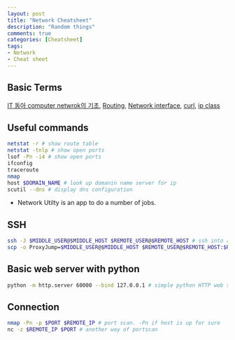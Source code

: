 ```yaml
---
layout: post
title: "Network Cheatsheet"
description: "Random things"
comments: true
categories: [Cheatsheet]
tags:
- Network
- Cheat sheet
---
```


## Basic Terms

[IT 동아 computer netwrok의 기초](https://reviewkr.tistory.com/56), [Routing](https://run-it.tistory.com/17?category=665122), [Network interface](https://jvns.ca/blog/2017/09/03/network-interfaces/), [curl](https://flaviocopes.com/http-curl/), [ip class](https://www.zytrax.com/tech/protocols/ip-classes.html)



## Useful commands

```bash
netstat -r # show route table
netstat -tnlp # show open ports
lsof -Pn -i4 # show open ports 
ifconfig 
traceroute
nmap
host $DOMAIN_NAME # look up domanin name server for ip
scutil --dns # display dns configuration
```

* Network Utilty is an app to do a number of jobs.



## SSH

```bash
ssh -J $MIDDLE_USER@$MIDDLE_HOST $REMOTE_USER@$REMOTE_HOST # ssh into remoteuser via middle user
scp -o ProxyJump=$MIDDLE_USER@$MIDDLE_HOST $REMOTE_USER@$REMOTE_HOST:$REMOTE_PATH # scp using ssh jump
```



## Basic web server with python

```bash
python -m http.server 60000 --bind 127.0.0.1 # simple python HTTP web server
```



## Connection

```bash
nmap -Pn -p $PORT $REMOTE_IP # port scan. -Pn if host is up for sure
nc -z $REMOTE_IP $PORT # another way of portscan
```





